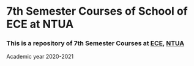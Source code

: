 # 7th Semester Courses of School of ECE at NTUA


### This is a repository of 7th Semester Courses at [ECE](https://www.ece.ntua.gr/en), [NTUA](https://www.ntua.gr/en)
Academic year 2020-2021
